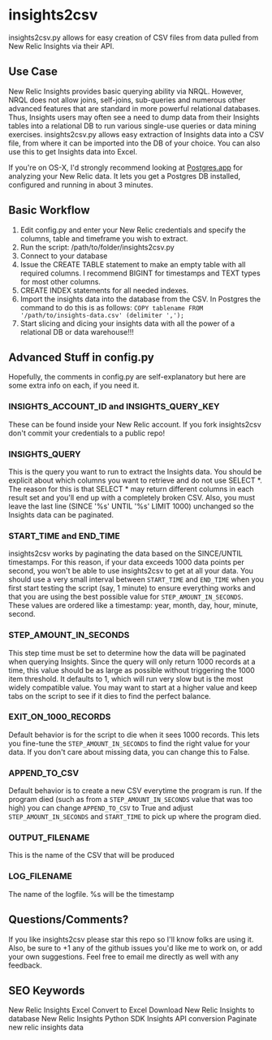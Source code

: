 insights2csv
============

insights2csv.py allows for easy creation of CSV files from data
pulled from New Relic Insights via their API.

Use Case
---------

New Relic Insights provides basic querying ability via NRQL. However,
NRQL does not allow joins, self-joins, sub-queries and numerous
other advanced features that are standard in more powerful relational
databases. Thus, Insights users may often see a need to dump data from
their Insights tables into a relational DB to run various single-use
queries or data mining exercises. insights2csv.py allows easy extraction
of Insights data into a CSV file, from where it can be imported into
the DB of your choice. You can also use this to get Insights data into
Excel.

If you're on OS-X, I'd strongly recommend looking at [Postgres.app](http://postgresapp.com/)
for analyzing your New Relic data. It lets you get a Postgres DB
installed, configured and running in about 3 minutes. 

Basic Workflow
--------------

 1. Edit config.py and enter your New Relic credentials and specify
 the columns, table and timeframe you wish to extract.
 2. Run the script: /path/to/folder/insights2csv.py
 3. Connect to your database
 4. Issue the CREATE TABLE statement to make an empty table with all
 required columns. I recommend BIGINT for timestamps and TEXT types
 for most other columns.
 5. CREATE INDEX statements for all needed indexes.
 6. Import the insights data into the database from the CSV. In Postgres
 the command to do this is as follows:
 `COPY tablename FROM '/path/to/insights-data.csv' (delimiter ',');`
 7. Start slicing and dicing your insights data with all the power of a
 relational DB or data warehouse!!!

Advanced Stuff in config.py
---------------------------

Hopefully, the comments in config.py are self-explanatory but here are
some extra info on each, if you need it.

### INSIGHTS\_ACCOUNT\_ID and INSIGHTS\_QUERY\_KEY
These can be found inside your New Relic account. If you fork insights2csv
don't commit your credentials to a public repo!

### INSIGHTS\_QUERY
This is the query you want to run to extract the Insights data. You should
be explicit about which columns you want to retrieve and do not
use SELECT *. The reason for this is that SELECT * may return different
columns in each result set and you'll end up with a completely broken
CSV. Also, you must leave the last line (SINCE '%s' UNTIL '%s' LIMIT 1000)
unchanged so the Insights data can be paginated.

### START\_TIME and END\_TIME
insights2csv works by paginating the data based on the SINCE/UNTIL 
timestamps. For this reason, if your data exceeds 1000 data points per
second, you won't be able to use insights2csv to get at all your data.
You should use a very small interval between `START_TIME` and `END_TIME`
when you first start testing the script (say, 1 minute) to ensure everything works and
that you are using the best possible value for `STEP_AMOUNT_IN_SECONDS`.
These values are ordered like a timestamp: year, month, day, hour, minute,
second.

### STEP\_AMOUNT\_IN\_SECONDS
This step time must be set to determine how the data will be paginated
when querying Insights. Since the query will only return 1000 records
at a time, this value should be as large as possible without triggering
the 1000 item threshold. It defaults to 1, which will run very slow but
is the most widely compatible value. You may want to start at a higher
value and keep tabs on the script to see if it dies to find the perfect
balance.

### EXIT\_ON\_1000\_RECORDS
Default behavior is for the script to die when it sees 1000 records.
This lets you fine-tune the `STEP_AMOUNT_IN_SECONDS` to find the right
value for your data. If you don't care about missing data, you can
change this to False.

### APPEND\_TO\_CSV
Default behavior is to create a new CSV everytime the program is run.
If the program died (such as from a `STEP_AMOUNT_IN_SECONDS` value that
was too high) you can change `APPEND_TO_CSV` to True and adjust
`STEP_AMOUNT_IN_SECONDS` and `START_TIME` to pick up where the program died.

### OUTPUT\_FILENAME
This is the name of the CSV that will be produced

### LOG\_FILENAME
The name of the logfile. %s will be the timestamp


Questions/Comments?
-------------------
If you like insights2csv please star this repo so I'll know folks are using it.
Also, be sure to +1 any of the github issues you'd like me to work on, or add
your own suggestions. Feel free to email me directly as well with any feedback.


SEO Keywords
-------------------
New Relic Insights Excel
Convert to Excel
Download New Relic Insights to database
New Relic Insights Python SDK
Insights API conversion
Paginate new relic insights data
